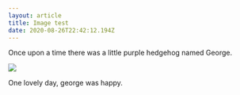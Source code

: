 ```yaml
---
layout: article
title: Image test
date: 2020-08-26T22:42:12.194Z
---
```

Once upon a time there was a little purple hedgehog named George.

![](img/EmojiBoard.png)

One lovely day, george was happy.